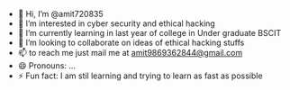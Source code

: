 - 👋 Hi, I’m @amit720835
- 👀 I’m interested in cyber security and ethical hacking 
- 🌱 I’m currently learning in last year of college in Under graduate BSCIT
- 💞️ I’m looking to collaborate on ideas of ethical hacking stuffs
- 📫 to reach me just mail me at amit9869362844@gmail.com 
- 😄 Pronouns: ...
- ⚡ Fun fact: I am stil learning and trying to learn as fast as possible

<!---
amit720835/amit720835 is a ✨ special ✨ repository because its `README.md` (this file) appears on your GitHub profile.
You can click the Preview link to take a look at your changes.
--->
